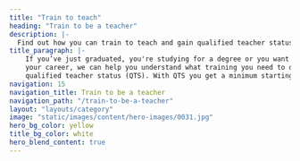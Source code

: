 ```yaml
---
title: "Train to teach"
heading: "Train to be a teacher"
description: |-
  Find out how you can train to teach and gain qualified teacher status (QTS). Explore university and school-led training, and how to get QTS with a PGCE.
title_paragraph: |-
    If you’ve just graduated, you're studying for a degree or you want to change
    your career, we can help you understand what training you need to do to get
    qualified teacher status (QTS). With QTS you get a minimum starting salary of $salaries_starting_min$.
navigation: 15
navigation_title: Train to be a teacher
navigation_path: "/train-to-be-a-teacher"
layout: "layouts/category"
image: "static/images/content/hero-images/0031.jpg"
hero_bg_color: yellow
title_bg_color: white
hero_blend_content: true
---
```




